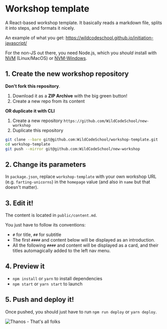 # Workshop template

A React-based workshop template. It basically reads a markdown file, splits it into steps, and formats it nicely.

An example of what you get: <https://wildcodeschool.github.io/initiation-javascript/>

For the non-JS out there, you need Node.js, which you *should* install with [NVM](https://github.com/nvm-sh/nvm) (Linux/MacOS) or [NVM-Windows](https://github.com/coreybutler/nvm-windows).

## 1. Create the new workshop repository

**Don't fork this repository**.

1. Download it as a **ZIP Archive** with the big green button!
2. Create a new repo from its content

**OR duplicate it with CLI**

1. Create a new repository `https://github.com/WildCodeSchool/new-workshop`
2. Duplicate this repository
```bash
git clone --bare git@github.com:WildCodeSchool/workshop-template.git
cd workshop-template
git push --mirror git@github.com:WildCodeSchool/new-workshop
```

## 2. Change its parameters

In `package.json`, replace `workshop-template` with your own workshop URL (e.g. `farting-unicorns`) in the `homepage` value (and also in `name` but that doesn't matter).

## 3. Edit it!

The content is located in `public/content.md`.

You just have to follow its conventions:

* `#` for title, `##` for subtitle
* The first `####` and content below will be displayed as an introduction.
* All the following `####` and content will be displayed as a card, and their titles automagically added to the left nav menu.

## 4. Preview it

* `npm install` or `yarn` to install dependencies
* `npm start` or `yarn start` to launch

## 5. Push and deploy it!

Once pushed, you should just have to run `npm run deploy` or `yarn deploy`.

![Thanos - That's all folks](https://cdn.shopify.com/s/files/1/0073/2452/products/thatsall_1024x1024.jpg?v=1563557232)
